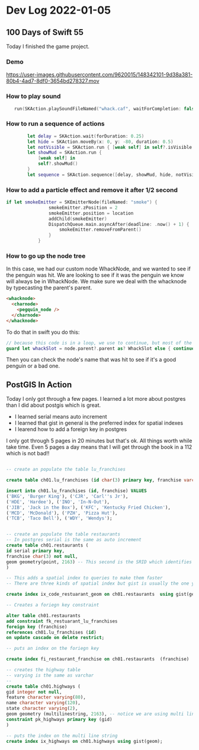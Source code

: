 # Dev Log 2022-01-05

## 100 Days of Swift 55

Today I finished the game project.  

### Demo

https://user-images.githubusercontent.com/9620015/148342101-9d38a381-80b4-4ad7-8df0-3654bd278327.mov

### How to play sound

```swift
   run(SKAction.playSoundFileNamed("whack.caf", waitForCompletion: false))
```

### How to run a sequence of actions

```swift
        let delay = SKAction.wait(forDuration: 0.25)
        let hide = SKAction.moveBy(x: 0, y: -80, duration: 0.5)
        let notVisible = SKAction.run { [weak self] in self?.isVisible = false}
        let showMud = SKAction.run {
            [weak self] in
            self?.showMud()
        }
        let sequence = SKAction.sequence([delay, showMud, hide, notVisible])
```

### How to add a particle effect and remove it after 1/2 second

```swift
if let smokeEmitter = SKEmitterNode(fileNamed: "smoke") {
                smokeEmitter.zPosition = 2
                smokeEmitter.position = location
                addChild(smokeEmitter)
                DispatchQueue.main.asyncAfter(deadline: .now() + 1) {
                    smokeEmitter.removeFromParent()
                }
            }
```

### How to go up the node tree

In this case, we had our custom node WhackNode, and we wanted to see if the penguin was hit.  We are looking to see if it was the penguin we know will always be in WhackNode.  We make sure we deal with the whacknode by typecasting the parent's parent.

```html
<whacknode>
  <charnode>
    <pegquin_node />
  </charnode>
</whacknode>
```

To do that in swift you do this:

```swift
// because this code is in a loop, we use to continue, but most of the time, I use return.
guard let whackSlot = node.parent?.parent as? WhackSlot else { continue }
```
Then you can check the node's name that was hit to see if it's a good penguin or a bad one.


## PostGIS In Action

Today I only got through a few pages.  I learned a lot more about postgres than I did about postgis which is great.

- I learned serial means auto increment
- I learned that gist in general is the preferred index for spatial indexes
- I learend how to add a foreign key in postgres

I only got through 5 pages in 20 minutes but that's ok.  All things worth while take time.  Even 5 pages a day means that I will get through the book in a 112 which is not bad!!

```sql

-- create an populate the table lu_franchises

create table ch01.lu_franchises (id char(3) primary key, franchise varchar(30));

insert into ch01.lu_franchises (id, franchise) VALUES
('BKG', 'Burger King'), ('CJR', 'Carl''s Jr'),
('HDE', 'Hardee'), ('INO', 'In-N-Out'),
('JIB', 'Jack in the Box'), ('KFC', 'Kentucky Fried Chicken'),
('MCD', 'McDonald'), ('PZH', 'Pizza Hut'),
('TCB', 'Taco Bell'), ('WDY', 'Wendys');


-- create an populate the table restaurants
-- In postgres serial is the same as auto increment
create table ch01.restaurants (
id serial primary key, 
franchise char(3) not null,
geom geometry(point, 2163) -- This second is the SRID which identifies the type of map
)

-- This adds a spatial index to queries to make them faster
-- There are three kinds of spatial index but gist is usually the one you want to use.

create index ix_code_restuarant_geom on ch01.restaurants  using gist(geom);

-- Creates a foriegn key constraint

alter table ch01.restaurants 
add constraint fk_restuarant_lu_franchises
foreign key (franchise)
references ch01.lu_franchises (id)
on update cascade on delete restrict;

-- puts an index on the foriegn key

create index fi_restaurant_franchise on ch01.restaurants  (franchise)

-- creates the highway table
-- varying is the same as varchar
-- 
create table ch01.highways (
gid integer not null,
feature character varying(80),
name character varying(120),
state character varying(2),
geom geometry (multilinestring, 2163), -- notice we are using multi lines and not points
constraint pk_highways primary key (gid)
)

-- puts the index on the multi line string
create index ix_highways on ch01.highways using gist(geom);
```
